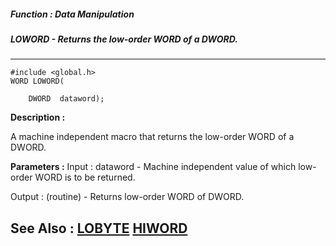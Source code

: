 ##### Function : Data Manipulation
##### LOWORD - Returns the low-order WORD of a DWORD.
---
```
#include <global.h>
WORD LOWORD(

	DWORD  dataword);
```
**Description :**

A machine independent macro that returns the low-order WORD of a DWORD.

**Parameters :**
Input :
dataword  -  Machine independent value of which low-order WORD is to be returned.

Output :
(routine)  -  Returns low-order WORD of DWORD.



**See Also :**
[LOBYTE](/domino-c-api-docs/reference/Func/LOBYTE)
[HIWORD](/domino-c-api-docs/reference/Func/HIWORD)
---
